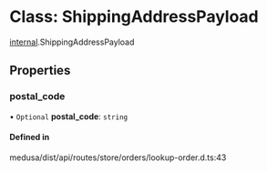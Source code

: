 # Class: ShippingAddressPayload

[internal](../modules/internal-35.md).ShippingAddressPayload

## Properties

### postal\_code

• `Optional` **postal\_code**: `string`

#### Defined in

medusa/dist/api/routes/store/orders/lookup-order.d.ts:43
